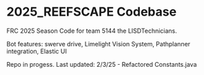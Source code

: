 # 2025_REEFSCAPE Codebase 
FRC 2025 Season Code for team 5144 the LISDTechnicians.

Bot features: swerve drive, Limelight Vision System, Pathplanner integration, Elastic UI

Repo in progess.
Last updated: 2/3/25 - Refactored Constants.java


